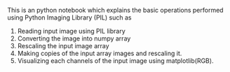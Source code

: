 This is an python notebook which explains the basic operations performed using Python Imaging Library (PIL) such as 

1) Reading input image using PIL library
2) Converting the image into numpy array
3) Rescaling the input image array
4) Making copies of the input array images and rescaling it.
5) Visualizing each channels of the input image using matplotlib(RGB).



